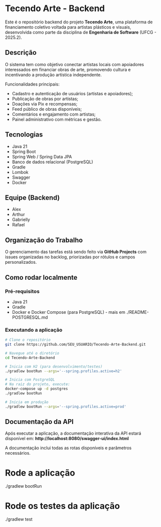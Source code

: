 # Tecendo Arte - Backend

Este é o repositório backend do projeto **Tecendo Arte**, uma plataforma de financiamento coletivo voltada para artistas plásticos e visuais, desenvolvida como parte da disciplina de **Engenharia de Software** (UFCG - 2025.2).

## Descrição

O sistema tem como objetivo conectar artistas locais com apoiadores interessados em financiar obras de arte, promovendo cultura e incentivando a produção artística independente.

Funcionalidades principais:
- Cadastro e autenticação de usuários (artistas e apoiadores);
- Publicação de obras por artistas;
- Doações via Pix e recompensas;
- Feed público de obras disponíveis;
- Comentários e engajamento com artistas;
- Painel administrativo com métricas e gestão.

## Tecnologias

- Java 21
- Spring Boot
- Spring Web / Spring Data JPA
- Banco de dados relacional (PostgreSQL)
- Gradle
- Lombok
- Swagger
- Docker

## Equipe (Backend)

- Alex
- Arthur
- Gabrielly
- Rafael

## Organização do Trabalho

O gerenciamento das tarefas está sendo feito via **GitHub Projects** com issues organizadas no backlog, priorizadas por rótulos e campos personalizados.

## Como rodar localmente

### Pré-requisitos
- Java 21
- Gradle
- Docker e Docker Compose (para PostgreSQL) - mais em ./README-POSTGRESQL.md

### Executando a aplicação

```bash
# Clone o repositório
git clone https://github.com/SEU_USUARIO/Tecendo-Arte-Backend.git

# Navegue até o diretório
cd Tecendo-Arte-Backend

# Inicia com H2 (para desenvolvimento/testes)
./gradlew bootRun --args='--spring.profiles.active=h2'

# Inicia com PostgreSQL
# Na raiz do projeto, execute:
docker-compose up -d postgres
./gradlew bootRun

# Inicia em produção
./gradlew bootRun --args='--spring.profiles.active=prod'
```

## Documentação da API

Após executar a aplicação, a documentação interativa da API estará disponível em:
**http://localhost:8080/swagger-ui/index.html**

A documentação inclui todas as rotas disponíveis e parâmetros necessários.
# Rode a aplicação
./gradlew bootRun

# Rode os testes da aplicação
./gradlew test
